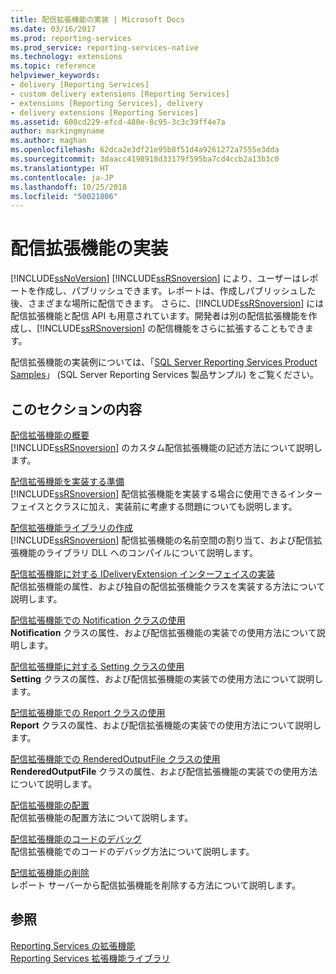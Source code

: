 ```yaml
---
title: 配信拡張機能の実装 | Microsoft Docs
ms.date: 03/16/2017
ms.prod: reporting-services
ms.prod_service: reporting-services-native
ms.technology: extensions
ms.topic: reference
helpviewer_keywords:
- delivery [Reporting Services]
- custom delivery extensions [Reporting Services]
- extensions [Reporting Services], delivery
- delivery extensions [Reporting Services]
ms.assetid: 600cd229-efcd-480e-8c95-3c3c39ff4e7a
author: markingmyname
ms.author: maghan
ms.openlocfilehash: 62dca2e3df21e95b8f51d4a9261272a7555e3dda
ms.sourcegitcommit: 3daacc4198918d33179f595ba7cd4ccb2a13b3c0
ms.translationtype: HT
ms.contentlocale: ja-JP
ms.lasthandoff: 10/25/2018
ms.locfileid: "50021806"
---
```

# <a name="implementing-a-delivery-extension"></a>配信拡張機能の実装
  [!INCLUDE[ssNoVersion](../../../includes/ssnoversion-md.md)] [!INCLUDE[ssRSnoversion](../../../includes/ssrsnoversion-md.md)] により、ユーザーはレポートを作成し、パブリッシュできます。レポートは、作成しパブリッシュした後、さまざまな場所に配信できます。 さらに、[!INCLUDE[ssRSnoversion](../../../includes/ssrsnoversion-md.md)] には配信拡張機能と配信 API も用意されています。開発者は別の配信拡張機能を作成し、[!INCLUDE[ssRSnoversion](../../../includes/ssrsnoversion-md.md)] の配信機能をさらに拡張することもできます。  
  
 配信拡張機能の実装例については、「[SQL Server Reporting Services Product Samples](https://go.microsoft.com/fwlink/?LinkId=177889)」 (SQL Server Reporting Services 製品サンプル) をご覧ください。  
  
## <a name="in-this-section"></a>このセクションの内容  
 [配信拡張機能の概要](../../../reporting-services/extensions/delivery-extension/delivery-extensions-overview.md)  
 [!INCLUDE[ssRSnoversion](../../../includes/ssrsnoversion-md.md)] のカスタム配信拡張機能の記述方法について説明します。  
  
 [配信拡張機能を実装する準備](../../../reporting-services/extensions/delivery-extension/preparing-to-implement-a-delivery-extension.md)  
 [!INCLUDE[ssRSnoversion](../../../includes/ssrsnoversion-md.md)] 配信拡張機能を実装する場合に使用できるインターフェイスとクラスに加え、実装前に考慮する問題についても説明します。  
  
 [配信拡張機能ライブラリの作成](../../../reporting-services/extensions/delivery-extension/creating-a-delivery-extension-library.md)  
 [!INCLUDE[ssRSnoversion](../../../includes/ssrsnoversion-md.md)] 配信拡張機能の名前空間の割り当て、および配信拡張機能のライブラリ DLL へのコンパイルについて説明します。  
  
 [配信拡張機能に対する IDeliveryExtension インターフェイスの実装](../../../reporting-services/extensions/delivery-extension/implementing-the-ideliveryextension-interface-for-a-delivery-extension.md)  
 配信拡張機能の属性、および独自の配信拡張機能クラスを実装する方法について説明します。  
  
 [配信拡張機能での Notification クラスの使用](../../../reporting-services/extensions/delivery-extension/using-a-notification-class-for-a-delivery-extension.md)  
 **Notification** クラスの属性、および配信拡張機能の実装での使用方法について説明します。  
  
 [配信拡張機能に対する Setting クラスの使用](../../../reporting-services/extensions/delivery-extension/using-the-setting-class-for-a-delivery-extension.md)  
 **Setting** クラスの属性、および配信拡張機能の実装での使用方法について説明します。  
  
 [配信拡張機能での Report クラスの使用](../../../reporting-services/extensions/delivery-extension/using-the-report-class-for-a-delivery-extension.md)  
 **Report** クラスの属性、および配信拡張機能の実装での使用方法について説明します。  
  
 [配信拡張機能での RenderedOutputFile クラスの使用](../../../reporting-services/extensions/delivery-extension/using-the-renderedoutputfile-class-for-a-delivery-extension.md)  
 **RenderedOutputFile** クラスの属性、および配信拡張機能の実装での使用方法について説明します。  
  
 [配信拡張機能の配置](../../../reporting-services/extensions/delivery-extension/deploying-a-delivery-extension.md)  
 配信拡張機能の配置方法について説明します。  
  
 [配信拡張機能のコードのデバッグ](../../../reporting-services/extensions/delivery-extension/debugging-delivery-extension-code.md)  
 配信拡張機能でのコードのデバッグ方法について説明します。  
  
 [配信拡張機能の削除](../../../reporting-services/extensions/delivery-extension/removing-a-delivery-extension.md)  
 レポート サーバーから配信拡張機能を削除する方法について説明します。  
  
## <a name="see-also"></a>参照  
 [Reporting Services の拡張機能](../../../reporting-services/extensions/reporting-services-extensions.md)   
 [Reporting Services 拡張機能ライブラリ](../../../reporting-services/extensions/reporting-services-extension-library.md)  
  
  

